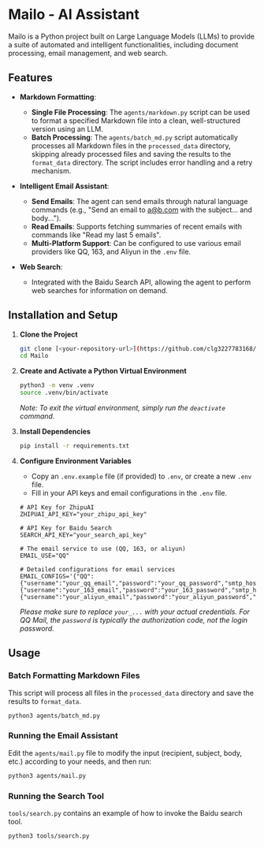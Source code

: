 # Mailo - AI Assistant

Mailo is a Python project built on Large Language Models (LLMs) to provide a suite of automated and intelligent functionalities, including document processing, email management, and web search.

## Features

- **Markdown Formatting**:
  - **Single File Processing**: The `agents/markdown.py` script can be used to format a specified Markdown file into a clean, well-structured version using an LLM.
  - **Batch Processing**: The `agents/batch_md.py` script automatically processes all Markdown files in the `processed_data` directory, skipping already processed files and saving the results to the `format_data` directory. The script includes error handling and a retry mechanism.

- **Intelligent Email Assistant**:
  - **Send Emails**: The agent can send emails through natural language commands (e.g., "Send an email to a@b.com with the subject... and body...").
  - **Read Emails**: Supports fetching summaries of recent emails with commands like "Read my last 5 emails".
  - **Multi-Platform Support**: Can be configured to use various email providers like QQ, 163, and Aliyun in the `.env` file.

- **Web Search**:
  - Integrated with the Baidu Search API, allowing the agent to perform web searches for information on demand.

## Installation and Setup

1.  **Clone the Project**
    ```bash
    git clone [<your-repository-url>](https://github.com/clg3227783168/Mailo.git)
    cd Mailo
    ```

2.  **Create and Activate a Python Virtual Environment**
    ```bash
    python3 -m venv .venv
    source .venv/bin/activate
    ```
    *Note: To exit the virtual environment, simply run the `deactivate` command.*

3.  **Install Dependencies**
    ```bash
    pip install -r requirements.txt
    ```

4.  **Configure Environment Variables**
    - Copy an `.env.example` file (if provided) to `.env`, or create a new `.env` file.
    - Fill in your API keys and email configurations in the `.env` file.

    ```dotenv
    # API Key for ZhipuAI
    ZHIPUAI_API_KEY="your_zhipu_api_key"

    # API Key for Baidu Search
    SEARCH_API_KEY="your_search_api_key"

    # The email service to use (QQ, 163, or aliyun)
    EMAIL_USE="QQ"

    # Detailed configurations for email services
    EMAIL_CONFIGS='{"QQ":{"username":"your_qq_email","password":"your_qq_password","smtp_host":"smtp.qq.com","smtp_port":465,"imap_host":"imap.qq.com"},"163":{"username":"your_163_email","password":"your_163_password","smtp_host":"smtp.163.com","smtp_port":465,"imap_host":"imap.163.com"},"aliyun":{"username":"your_aliyun_email","password":"your_aliyun_password","smtp_host":"smtp.qiye.aliyun.com","smtp_port":465,"imap_host":"imap.qiye.aliyun.com"}}'
    ```
    *Please make sure to replace `your_...` with your actual credentials. For QQ Mail, the `password` is typically the authorization code, not the login password.*

## Usage

### Batch Formatting Markdown Files

This script will process all files in the `processed_data` directory and save the results to `format_data`.

```bash
python3 agents/batch_md.py
```

### Running the Email Assistant

Edit the `agents/mail.py` file to modify the input (recipient, subject, body, etc.) according to your needs, and then run:

```bash
python3 agents/mail.py
```

### Running the Search Tool

`tools/search.py` contains an example of how to invoke the Baidu search tool.

```bash
python3 tools/search.py
```
